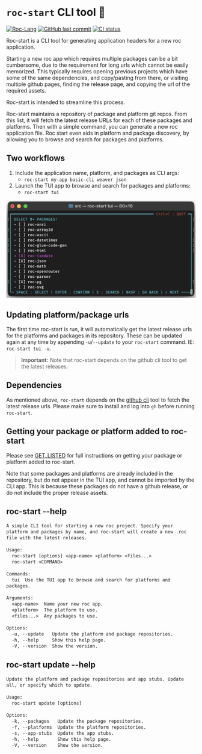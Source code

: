 # `roc-start` CLI tool 🚀

[![Roc-Lang][roc_badge]][roc_link]
[![GitHub last commit][last_commit_badge]][last_commit_link]
[![CI status][ci_status_badge]][ci_status_link]

Roc-start is a CLI tool for generating application headers for a new roc application.

Starting a new roc app which requires multiple packages can be a bit cumbersome, due to the requirement for long urls which cannot be easily memorized. This typically requires opening previous projects which have some of the same dependencies, and copy/pasting from there, or visiting multiple github pages, finding the release page, and copying the url of the required assets.

Roc-start is intended to streamline this process.

Roc-start maintains a repository of package and platform git repos. From this list, it will fetch the latest release URLs for each of these packages and platforms. Then with a simple command, you can generate a new roc application file. Roc start even aids in platform and package discovery, by allowing you to browse and search for packages and platforms.

## Two workflows

1) Include the application name, platform, and packages as CLI args:
   - `roc-start my-app basic-cli weaver json`
2) Launch the TUI app to browse and search for packages and platforms:
   - `roc-start tui`


  ![TUI app package select screen](assets/package-select-screen.png)

## Updating platform/package urls

The first time roc-start is run, it will automatically get the latest release urls for the platforms and packages in its repository. These can be updated again at any time by appending `-u`/`--update` to your `roc-start` command. IE: `roc-start tui -u`.

> __Important:__
> Note that roc-start depends on the github cli tool to get the latest releases.

## Dependencies

As mentioned above, `roc-start` depends on the [github cli](https://cli.github.com) tool to fetch the latest release urls. Please make sure to install and log into `gh` before running `roc-start`.

## Getting your package or platform added to roc-start

Please see [GET_LISTED](repository/GET_LISTED.md) for full instructions on getting your package or platform added to roc-start.

Note that some packages and platforms are already included in the repository, but do not appear in the TUI app, and cannot be imported by the CLI app. This is because these packages do not have a github release, or do not include the proper release assets.


## roc-start --help
```
A simple CLI tool for starting a new roc project. Specify your platform and packages by name, and roc-start will create a new .roc file with the latest releases.

Usage:
  roc-start [options] <app-name> <platform> <files...>
  roc-start <COMMAND>

Commands:
  tui  Use the TUI app to browse and search for platforms and packages.

Arguments:
  <app-name>  Name your new roc app.
  <platform>  The platform to use.
  <files...>  Any packages to use.

Options:
  -u, --update   Update the platform and package repositories.
  -h, --help     Show this help page.
  -V, --version  Show the version.
```

## roc-start update --help
```
Update the platform and package repositories and app stubs. Update all, or specify which to update.

Usage:
  roc-start update [options]

Options:
  -k, --packages   Update the package repositories.
  -f, --platforms  Update the platform repositories.
  -s, --app-stubs  Update the app stubs.
  -h, --help       Show this help page.
  -V, --version    Show the version.
```

[roc_badge]: https://img.shields.io/endpoint?url=https%3A%2F%2Fpastebin.com%2Fraw%2FGcfjHKzb
[roc_link]: https://github.com/roc-lang/roc

[ci_status_badge]: https://img.shields.io/github/actions/workflow/status/imclerran/roc-start/ci.yaml
[ci_status_link]: https://github.com/imclerran/roc-start/actions/workflows/ci.yaml
[last_commit_badge]: https://img.shields.io/github/last-commit/imclerran/roc-start
[last_commit_link]: https://github.com/imclerran/roc-start/commits/main/
